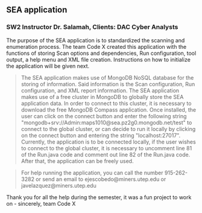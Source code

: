<h2>SEA application</h2>
<h3>SW2 Instructor Dr. Salamah, Clients: DAC Cyber Analysts</h3>

</blockquote>

<p>The purpose of the SEA application is to standardized the scanning and enumeration process. 
The team Code X created this application with the functions of storing Scan options and dependencies, Run
configuration, tool output, a help menu and XML file creation. Instructions on how to initialize the 
application will be given next. </p>

<blockquote>

<p>The SEA application makes use of MongoDB NoSQL database for the storing of information. Said information
is the Scan configuration, Run configuration, and XML report information. The SEA application makes use
of a free cluster in MongoDB to globally store the SEA application data. In order to connect to this
cluster, it is necessary to download the free MongoDB Compass application. Once installed, the user can 
click on the connect button and enter the following string "mongodb+srv://Admin:maps1010@sea.pz2g0.mongodb.net/test"
to connect to the global cluster, or can decide to run it locally by clicking on the connect button and 
entering the string "localhost:27017". Currently, the application is to be connected locally, if
the user wishes to connect to the global cluster, it is necessary to uncomment line 81 of the Run.java code and
comment out line 82 of the Run.java code. After that, the application can be freely used. 
</p>

</blockquote>
<blockquote>

<p>For help running the application, you can call the number 915-262-3282 or send an email to ejescobedo@miners.utep.edu 
or javelazquez@miners.utep.edu</p>

</blockquote>


<p>Thank you for all the help during the semester, it was a fun project to work on - sincerely, team Code X</p>

